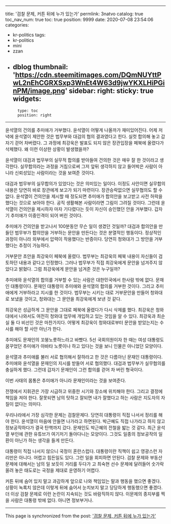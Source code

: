 
---
title: '검찰 문제, 커튼 뒤에 누가 있는가'
permlink: 3natvo
catalog: true
toc_nav_num: true
toc: true
position: 9999
date: 2020-07-08 23:54:06
categories:
- kr-politics
tags:
- kr-politics
- mini
- zzan
- dblog
thumbnail: 'https://cdn.steemitimages.com/DQmNUYttPwL2nEhCGRXSxp3WnEt4W63d9jwYKXLHiPGinPM/image.png'
sidebar:
    right:
        sticky: true
widgets:
    -
        type: toc
        position: right
---


윤석열의 건의를 추미애가 거부했다. 윤석열이 어떻게 나올까가 재미있어진다. 어제 저녁에 윤석열이 제안한 것은 법무부와 대검의 협의 결과였다고 힌다. 실컷 합의해 놓고 갑자기 걷어 차버렸다. 그 과정에 최강욱은 발표도 되지 않은 장관입장을 페북에 올렸다가 삭제했다. 왜 이런 이상한 상황이 발생했을까?

윤석열이 대검과 법무부의 실무적 합의를 받아들여 건의한 것은 매우 잘 한 것이라고 생각한다. 실무합의라는 과정을 거침으로써 그저 앞뒤 생각하지 않고 들어박은 사람이 아니라 신뢰성있는 사람이라는 것을 보여준 것이다.

대검과 법무부의 실무합의가 있었다는 것은 의미있는 일이다. 이정도 사안이면 실무합의 내용은 당연히 바로 장관에게 보고가 되기 마련이다. 장관승락없으면 실무협의도 할 수 없다. 윤석열이 건의안을 제시할 때 정도되면 추미애가 합의안을 보고받고 사전 허락을 했다는 것으로 보아야 한다. 공직 생활해본 사람이라면 그림이 그려질 것이다. 그런데 윤석열이 건의안을 제시하자 마자 기다렸다는 듯이 자신이 승인했던 안을 거부했다. 갑자기 추미애가 이중인격이 되어 버린 것이다.

추미애가 건의안을 받고나서 100분동안 무슨 일이 생겼던 것일까? 대검과 합의안을 만들던 법무부가 합의안을 거부하는 문안을 만든다는 것은 분열적인 행동이다. 정상적인 과정이 아니라 외부에서 압력이 작용했다는 반증이다. 당연히 청와대가 그 방안을 거부했다는 추정이 가능하다.

거부문안 초안을 최강욱이 페북에 올렸다. 법무부는 최강욱의 페북 내용이 자신들이 검토하던 내용과 같다고 인정했다. 그러나 법무부가 직접 최강욱에게 문안을 넘겨주지 않았다고 밝혔다. 그럼 최강욱에게 문안을 넘겨준 것은 누구일까?

추미애와 윤석열의 합의를 거부할 수 있는 사람은 대한민국에서 한사람 밖에 없다. 문재인 대통령이다. 문재인 대통령이 추미애와 윤석열의 합의를 거부한 것이다. 그리고 추미애에게 거부하라고 지시를 한 것이다. 법무부는 시키는 대로 거부문안을 만들어 청와대로 보냈을 것이고, 청와대는 그 문안을 최강욱에게 보낸 것 같다.

최강욱은 성급하게 그 문안을 그대로 페북에 올렸다가 다시 삭제를 했다. 최강욱은 청와대에서 나와서도 여전히 청와대 업무에 개입하고 있는 것임을 알 수 있다. 최강욱과 최순실 둘 다 비선인 것은 마찬가지다. 어떻게 최강욱이 청와대로부터 문안을 받았는지는 수사를 해야 할 사안 아닌가 한다.

추미애도 문재인의 꼬붕노릇하느라고 바빴다. 5선 국회의원이자 한 때는 여성 대통령도 꿈꾸었던 추미애가 아바타 노릇이나 하고 있다는 것을 보니 인물은 아니었던 모양이다.

윤석열과 추미애를 불러 서로 협의해서 잘하라고 한 것은 다름아닌 문재인 대통령이다. 추미애와 윤석열을 문재인의 지시를 받들어 서로 협의했다. 대검과 법무부가 실무협의를 충실하게 했다. 그런데 갑자기 문재인이 그런 합의를 걷어 차 버린 형국이다.

이번 사태의 몸통은 추미애가 아니라 문재인이라는 것을 보여준다.

전쟁에서 지휘관은 가장 시급하고 위중한 시기와 장소에 위치해야 한다. 그리고 결정에 책임을 져야 한다. 잘못되면 남의 탓하고 잘되면 내가 잘했다고 하는 사람은 지도자의 자질이 없다는 의미다.

우리나라에서 가장 심각한 문제는 검찰문제다. 당연히 대통령이 직접 나서서 정리를 해야 한다. 윤석열이 마음에 안들면 나가라고 하면된다. 박근혜도 직접 나가라고 하지 않고 정보공작하다가 결국 탄핵까지 갔다. 문재인도 박근혜의 전철을 밟는 것 같다. 최근 윤석열 부인에 관한 유튜브가 여기저기 돌아다니는 모양이다. 그것도 일종의 정보공작의 일환이 아닌가 하는 생각을 들게 만든다.

대통령이 직접 나서지 않으니 국정이 혼란스럽다. 대통령이란 직책이 쉽고 영광스런 자리만은 아니다. 어렵고 힘든일도 있다. 그런 일을 회피하면 안된다. 검찰 문제와 부동산 문제에 대해서는 남의 일 보듯이 거리를 두다가 고 최숙현 선수 문제에 달려들어 숫가락 올려 놓은 태도로는 국정을 제대로 운영하기 어렵다.

커튼 뒤에 숨어 있지 말고 과감하게 앞으로 나와 책임있는 말과 행동을 했으면 좋겠다. 상황이 녹록치 않은데 이렇게 뒤에 숨어서 눈치보지 말고 당당하게 행동했으면 좋겠다. 더 이상 검찰 문제로 이런 논란이 지속되는 것도 바람직하지 않다. 이문제의 종지부를 찍을 사람은 대통령 밖에 없다. 아니면 정보부거나.

- - -

This page is synchronized from the post: ['검찰 문제, 커튼 뒤에 누가 있는가'](https://steemit.com/@oldstone/3natvo)
